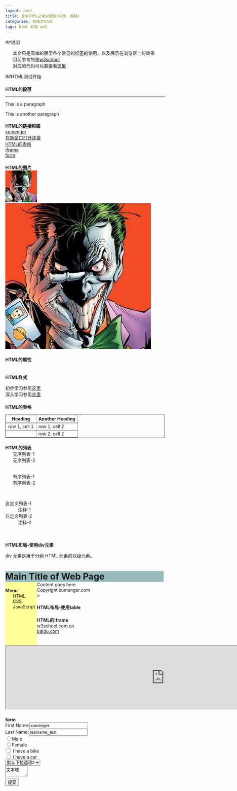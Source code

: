 ```yaml
---
layout: post
title: 重学HTML之学以致用(初步、粗糙)
categories: 前端之html 
tags: html 前端 web
---
```


##说明

* 本文只是简单的展示各个常见的标签的使用，以及展示在浏览器上的效果
* 目前参考的是[w3school](http://www.w3school.com.cn/html/index.asp)
* 对应的代码可以直接看[这里](https://raw.githubusercontent.com/xumenger/xumenger.github.io/master/_posts/2016-04-03-html-20160403.md)

##HTML测试开始

<html>
<head> <meta http-equiv="Content-Type" content="text/html; charset=utf-8" />
<title>实验HTML</title>
</head>

<body>
<h2>HTML的段落</h2>
<hr/>
<!-- HTML注释 -->
<p>This is a paragraph</p>
<p>This is another paragraph</p>

<h2>HTML的链接和锚</h2>
<a href="http://www.xumenger.com">xumenger</a><br>
<a href="http://www.xumenger.com" target="_blank">在新窗口打开连接</a></br>
<a href='#a-table'>HTML的表格</a></br>
<a href='#a-iframe'>iframe</a></br>
<a href='#a-form'>form</a></br>

<h2>HTML的图片</h2>
<img src="../image/joker.jpeg" width="100" height="100" /></br>
<img src="../image/joker.jpeg" alt="在浏览器无法载入图像时，替换文本属性告诉读者她们失去的信息"></br>

<h2>HTML的属性</h2>
<div class="divclass" id="divid"></div></br>

<h2>HTML样式</h2>

初步学习参见<a href="http://www.w3school.com.cn/html/html_css.asp">这里</a></br>
深入学习参见<a href="http://www.w3school.com.cn/css/index.asp">这里</a></br>

<h2><a name = 'a-table'>HTML的表格</a></h2>
<table border="1">
<tr>
<th>Heading</th>
<th>Another Heading</th>
</tr>
<tr>
<td>row 1, cell 1</td>
<td>row 1, cell 2</td>
</tr>
<tr>
<td>&nbsp;</td>
<td>row 2, cell 2</td>
</tr>
</table>

<h2>HTML的列表</h2>

<ul>
<li>无序列表-1</li>
<li>无序列表-2</li>
</ul>
</br>

<ol>
<li>有序列表-1</li>
<li>有序列表-2</li>
</ol>
</br>

<dl>
<dt>自定义列表-1</dt>
<dd>注释-1</dd>
<dt>自定义列表-2</dt>
<dd>注释-2</dd>
</dl>
</br>

<h2>HTML布局-使用div元素</h2>
<p>div 元素是用于分组 HTML 元素的块级元素。</p>

<!DOCTYPE <!DOCTYPE html>
<html>
<head>
<style type="text/css">
div#container{width:500px}
div#header{background-color: #99bbbb;}
div#menu{background-color: #ffff99; height:200px; width:100px; float:left;}
div#footer{background-color: #99bbbb; clear:both; text-align: center;}
h1{margin-bottom: 0;}
h2{margin-bottom: 0; font-size: 14px;}
ul{margin:0;}
li{list-style:none;}
</style>
</head>
<body>
<div id="container">

<div id="header">
<h1>Main Title of Web Page</h1>
</div>

<div id="menu">
<h2>Menu</h2>

<ul>
<li>HTML</li>
<li>CSS</li>
<li>JavaScript</li>
</ul>
</div>

<div id="content">Content goes here</div>
<div id="fotter">Copyright xumenger.com</div>
</div>
</body>
</html>>

<h2>HTML布局-使用table</h2>

<h2><a name = 'a-iframe'>HTML的iframe</a></h2>
<a href="http://www.w3school.com.cn" target="iframe_a">w3school.com.cn</a></br>
<a href="http://www.baidu.com" target="iframe_a">baidu.com</a>
<iframe src="http://www.baidu.com" width="1000" height="200" name="iframe_a"></iframe>



<h2><a name = 'a-form'>form</a></h2>
<form>
First Name:<input type="text" name="firstname" value="xumenger" /></br>
Last Name:<input type="text" name="lastname" value="lastname_test" /></br>
<input type="radio" name="sex" value="male" />Male</br>
<input type="radio" name="sex" value="female" />Female</br>
<input type="checkbox" name="bike" /> I have a bike</br>
<input type="checkbox" name="car" /> I have a car</br>
<select>
<option>下拉选项1
<option selected>默认下拉选项2
<option>下拉选项3
</select></br>
<textarea name="Comment" rows="2" cols="6">文本域</textarea></br>
<input type="submit" value="提交" />
</form>




</body>
</html>
